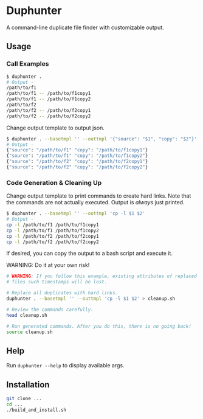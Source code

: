 # Duphunter

A command-line duplicate file finder with customizable output.

## Usage

### Call Examples
```bash
$ duphunter .
# Output -
/path/to/f1
/path/to/f1 -- /path/to/f1copy1
/path/to/f1 -- /path/to/f1copy2
/path/to/f2
/path/to/f2 -- /path/to/f2copy1
/path/to/f2 -- /path/to/f2copy2
```

Change output template to output json.
```bash
$ duphunter . --basetmpl '' --outtmpl '{"source": "$1", "copy": "$2"}'
# Output -
{"source": "/path/to/f1" "copy": "/path/to/f1copy1"}
{"source": "/path/to/f1" "copy": "/path/to/f1copy2"}
{"source": "/path/to/f2" "copy": "/path/to/f2copy1"}
{"source": "/path/to/f2" "copy": "/path/to/f2copy2"}
```

### Code Generation & Cleaning Up
Change output template to print commands to create hard links. Note that the
commands are not actually executed. Output is *always* just printed.

```bash
$ duphunter . --basetmpl '' --outtmpl 'cp -l $1 $2'
# Output -
cp -l /path/to/f1 /path/to/f1copy1
cp -l /path/to/f1 /path/to/f1copy2
cp -l /path/to/f2 /path/to/f2copy1
cp -l /path/to/f2 /path/to/f2copy2
```
If desired, you can copy the output to a bash script and execute it.

WARNING: Do it at your own risk!
```bash
# WARNING: If you follow this example, existing attributes of replaced
# files such timestamps will be lost.

# Replace all duplicates with hard links.
duphunter . --basetmpl '' --outtmpl 'cp -l $1 $2' > cleanup.sh

# Review the commands carefully.
head cleanup.sh

# Run generated commands. After you do this, there is no going back!
source cleanup.sh
```

## Help

Run `duphunter --help` to display available args.

## Installation

```bash
git clone ...
cd ...
./build_and_install.sh
```